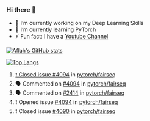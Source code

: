 ### Hi there 👋


<!-- **aflah02/aflah02** is a ✨ _special_ ✨ repository because its `README.md` (this file) appears on your GitHub profile. -->

<!-- Here are some ideas to get you started: -->

- 🔭 I’m currently working on my Deep Learning Skills
- 🌱 I’m currently learning PyTorch
- ⚡ Fun fact: I have a [Youtube Channel](https://www.youtube.com/channel/UCwab-Xf38Sd7QsxVPoS0cgA)
<!-- - 👯 I’m looking to collaborate on  -->
<!-- - 🤔 I’m looking for help with ... -->
<!-- - 💬 Ask me about ... -->
<!-- - 📫 How to reach me: ... -->
<!-- - 😄 Pronouns: ... -->

<!--  -->

[![Aflah's GitHub stats](https://github-readme-stats.vercel.app/api?username=aflah02&hide=stars&count_private=true&show_icons=true&theme=dark)](https://github.com/anuraghazra/github-readme-stats)

[![Top Langs](https://github-readme-stats.vercel.app/api/top-langs/?username=aflah02&theme=dark&layout=compact)](https://github.com/anuraghazra/github-readme-stats)
<a href="https://github.com/anuraghazra/github-readme-stats">

<!--START_SECTION:activity-->
1. ❗️ Closed issue [#4094](https://github.com/pytorch/fairseq/issues/4094) in [pytorch/fairseq](https://github.com/pytorch/fairseq)
2. 🗣 Commented on [#4094](https://github.com/pytorch/fairseq/issues/4094) in [pytorch/fairseq](https://github.com/pytorch/fairseq)
3. 🗣 Commented on [#2414](https://github.com/pytorch/fairseq/issues/2414) in [pytorch/fairseq](https://github.com/pytorch/fairseq)
4. ❗️ Opened issue [#4094](https://github.com/pytorch/fairseq/issues/4094) in [pytorch/fairseq](https://github.com/pytorch/fairseq)
5. ❗️ Closed issue [#4090](https://github.com/pytorch/fairseq/issues/4090) in [pytorch/fairseq](https://github.com/pytorch/fairseq)
<!--END_SECTION:activity-->
